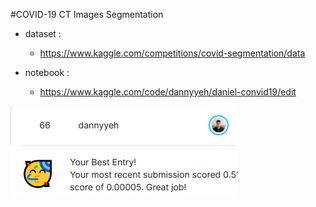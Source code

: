 
#COVID-19 CT Images Segmentation
- dataset :
  - https://www.kaggle.com/competitions/covid-segmentation/data

- notebook :
  - https://www.kaggle.com/code/dannyyeh/daniel-convid19/edit

![img](./imgrank.PNG)
